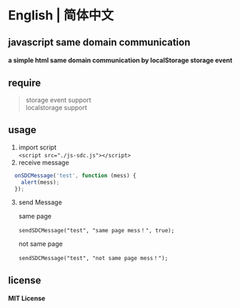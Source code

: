 # English | 简体中文
## javascript same domain communication  
#### a simple html same domain communication by localStorage storage event  
## require  
> storage event support  
> localstorage support  
## usage  
1. import script  
  `<script src="./js-sdc.js"></script>`
2. receive message  
  ```javascript
    onSDCMessage('test', function (mess) {
      alert(mess);
    });
  ```
3. send Message  
   
   same page
   ```
   sendSDCMessage("test", "same page mess！", true);
   ```
   not same page
   ```
   sendSDCMessage("test", "not same page mess！");
   ```
## license
#### MIT License  
